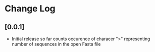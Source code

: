 # Change Log

## [0.0.1]

- Initial release so far counts occurence of characer ">" representing number of sequences in the open Fasta file